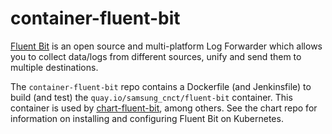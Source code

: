 # container-fluent-bit
[Fluent Bit](http://fluentbit.io/) is an open source and multi-platform Log Forwarder which allows you to collect data/logs from different sources, unify and send them to multiple destinations. 

The `container-fluent-bit` repo contains a Dockerfile (and Jenkinsfile) to build (and test) the `quay.io/samsung_cnct/fluent-bit` container. This container is used by [chart-fluent-bit](https://github.com/samsung-cnct/chart-fluent-bit), among others. See the chart repo for information on installing and configuring Fluent Bit on Kubernetes.

